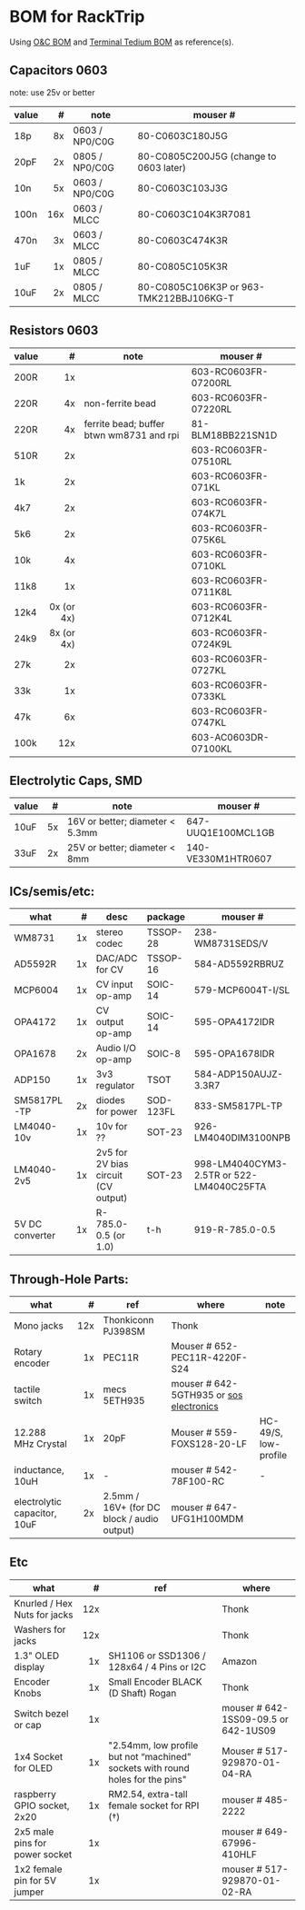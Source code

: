 # BOM for RackTrip

Using [O&C BOM](https://ornament-and-cri.me/build-it/) and [Terminal Tedium BOM](https://github.com/mxmxmx/terminal_tedium/wiki) as reference(s).



## Capacitors 0603
note: use 25v or better

| value | # | note | mouser # |
| --- | ---: | --- | --- |
| 18p | 8x | 0603 / NP0/C0G | 80-C0603C180J5G |
| 20pF | 2x | 0805 / NP0/C0G | 80-C0805C200J5G (change to 0603 later) |
| 10n | 5x | 0603 / NP0/C0G | 80-C0603C103J3G |
| 100n | 16x | 0603 / MLCC | 80-C0603C104K3R7081 |
| 470n | 3x | 0603 / MLCC | 80-C0603C474K3R |
| 1uF | 1x | 0805 / MLCC | 80-C0805C105K3R |
| 10uF | 2x | 0805 / MLCC | 80-C0805C106K3P or 963-TMK212BBJ106KG-T |

## Resistors 0603
| value | # | note | mouser # |
| --- | ---: | --- | --- |
| 200R | 1x | | 603-RC0603FR-07200RL |
| 220R | 4x | non-ferrite bead | 603-RC0603FR-07220RL |
| 220R | 4x | ferrite bead; buffer btwn wm8731 and rpi | 81-BLM18BB221SN1D |
| 510R | 2x | | 603-RC0603FR-07510RL |
| 1k | 2x | | 603-RC0603FR-071KL |
| 4k7 | 2x | | 603-RC0603FR-074K7L |
| 5k6 | 2x | | 603-RC0603FR-075K6L |
| 10k | 4x | | 603-RC0603FR-0710KL |
| 11k8 | 1x | | 603-RC0603FR-0711K8L |
| 12k4 | 0x (or 4x) | | 603-RC0603FR-0712K4L |
| 24k9 | 8x (or 4x) | | 603-RC0603FR-0724K9L |
| 27k | 2x | | 603-RC0603FR-0727KL |
| 33k | 1x | | 603-RC0603FR-0733KL |
| 47k | 6x | | 603-RC0603FR-0747KL |
| 100k | 12x | | 603-AC0603DR-07100KL |


## Electrolytic Caps, SMD

| value | # | note | mouser # |
| --- | ---: | --- | --- |
| 10uF | 5x | 16V or better; diameter < 5.3mm | 647-UUQ1E100MCL1GB |
| 33uF | 2x | 25V or better; diameter < 8mm | 140-VE330M1HTR0607|

## ICs/semis/etc:

| what | # | desc | package | mouser # |
| --- | ---: | --- | --- | --- |
| WM8731 | 1x | stereo codec | TSSOP-28 | 238-WM8731SEDS/V |
| AD5592R | 1x | DAC/ADC for CV | TSSOP-16 | 584-AD5592RBRUZ |
| MCP6004 | 1x | CV input op-amp | SOIC-14 | 579-MCP6004T-I/SL |
| OPA4172 | 1x | CV output op-amp | SOIC-14 | 595-OPA4172IDR |
| OPA1678 | 2x | Audio I/O op-amp | SOIC-8 | 595-OPA1678IDR |
| ADP150 | 1x | 3v3 regulator | TSOT | 584-ADP150AUJZ-3.3R7 |
| SM5817PL-TP | 2x | diodes for power | SOD-123FL | 833-SM5817PL-TP |
| LM4040-10v | 1x | 10v for ?? | SOT-23 | 926-LM4040DIM3100NPB |
| LM4040-2v5 | 1x | 2v5 for 2V bias circuit (CV output) | SOT-23 | 998-LM4040CYM3-2.5TR or  522-LM4040C25FTA |
| 5V DC converter | 1x | R-785.0-0.5 (or 1.0) | t-h | 919-R-785.0-0.5 |


## Through-Hole Parts:
| what | # | ref | where | note |
| --- | ---: | --- | --- | --- |
| Mono jacks | 12x | Thonkiconn PJ398SM | Thonk | |
| Rotary encoder | 1x | PEC11R | Mouser # 652-PEC11R-4220F-S24  | |
| tactile switch | 1x | mecs 5ETH935 | mouser # 642-5GTH935 or [sos electronics](https://www.soselectronic.com/products/mec/5gth935-102165) | |
| 12.288 MHz Crystal | 1x | 20pF | Mouser # 559-FOXS128-20-LF | HC-49/S, low-profile |
| inductance, 10uH | 1x | - | mouser # 542-78F100-RC | - |
| electrolytic capacitor, 10uF | 2x | 2.5mm / 16V+ (for DC block / audio output) | mouser # 647-UFG1H100MDM |

## Etc
| what | # | ref | where |
| --- | ---: | --- | --- |
| Knurled / Hex Nuts for jacks | 12x | | Thonk |
| Washers for jacks | 12x | | Thonk |
| 1.3" OLED display | 1x | SH1106 or SSD1306 / 128x64 / 4 Pins or I2C | Amazon |
| Encoder Knobs | 1x | Small Encoder BLACK (D Shaft) Rogan | Thonk |
| Switch bezel or cap | 1x | | mouser # 642-1SS09-09.5 or 642-1US09 |
| 1x4 Socket for OLED | 1x | "2.54mm, low profile but not “machined” sockets with round holes for the pins" | Mouser # 517-929870-01-04-RA |
| raspberry GPIO socket, 2x20 | 1x | RM2.54, extra-tall female socket for RPI (†) | mouser # 485-2222 |
| 2x5 male pins for power socket | 1x | | mouser # 649-67996-410HLF |
| 1x2 female pin for 5V jumper | 1x | | mouser # 517-929870-01-02-RA  |